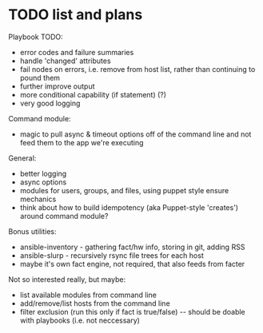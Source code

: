 TODO list and plans
===================

Playbook TODO:

   * error codes and failure summaries
   * handle 'changed' attributes
   * fail nodes on errors, i.e. remove from host list, rather than continuing to pound them
   * further improve output
   * more conditional capability (if statement) (?)
   * very good logging

Command module:
   * magic to pull async & timeout options off of the command line and not feed them
     to the app we're executing
 
General:

   * better logging
   * async options
   * modules for users, groups, and files, using puppet style ensure mechanics
   * think about how to build idempotency (aka Puppet-style 'creates') around command module?

Bonus utilities:

   * ansible-inventory - gathering fact/hw info, storing in git, adding RSS
   * ansible-slurp - recursively rsync file trees for each host
   * maybe it's own fact engine, not required, that also feeds from facter

Not so interested really, but maybe:

   * list available modules from command line
   * add/remove/list hosts from the command line
   * filter exclusion (run this only if fact is true/false)
     -- should be doable with playbooks (i.e. not neccessary)

